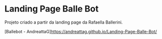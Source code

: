 # Landing Page Balle Bot

Projeto criado a partir da landing page da Rafaella Ballerini.

[Ballebot - AndreattaG]https://andreattag.github.io/Landing-Page-Balle-Bot/
